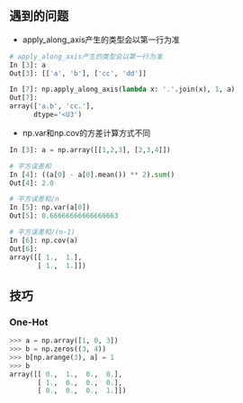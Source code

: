 ## 遇到的问题

* apply\_along\_axis产生的类型会以第一行为准

```py
# apply_along_axis产生的类型会以第一行为准
In [3]: a
Out[3]: [['a', 'b'], ['cc', 'dd']]

In [7]: np.apply_along_axis(lambda x: '.'.join(x), 1, a)
Out[7]: 
array(['a.b', 'cc.'], 
      dtype='<U3')
```

* np.var和np.cov的方差计算方式不同

```py
In [3]: a = np.array([[1,2,3], [2,3,4]])

# 平方误差和
In [4]: ((a[0] - a[0].mean()) ** 2).sum()
Out[4]: 2.0

# 平方误差和/n
In [5]: np.var(a[0])
Out[5]: 0.66666666666666663

# 平方误差和/(n-1)
In [6]: np.cov(a)
Out[6]: 
array([[ 1.,  1.],
       [ 1.,  1.]])
```

## 技巧

### One-Hot

```py
>>> a = np.array([1, 0, 3])
>>> b = np.zeros((3, 4))
>>> b[np.arange(3), a] = 1
>>> b
array([[ 0.,  1.,  0.,  0.],
       [ 1.,  0.,  0.,  0.],
       [ 0.,  0.,  0.,  1.]])
```



